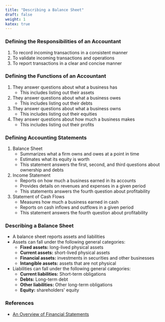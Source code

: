 ```yaml
---
title: "Describing a Balance Sheet"
draft: false
weight: 1
katex: true
---
```


### Defining the Responsibilities of an Accountant
1. To record incoming transactions in a consistent manner
1. To validate incoming transactions and operations
3. To report transactions in a clear and concise manner

### Defining the Functions of an Accountant
1. They answer questions about what a business has
    - This includes listing out their assets
2. They answer questions about what a business owes
    - This includes listing out their debts
3. They answer questions about what a business owns
    - This includes listing out their equities
4. They answer questions about how much a business makes
    - This includes listing out their profits

### Defining Accounting Statements
1. Balance Sheet
    - Summarizes what a firm owns and owes at a point in time
    - Estimates what its equity is worth
    - This statement answers the first, second, and third questions about ownership and debts
2. Income Statement
    - Reports on how much a business earned in its accounts
    - Provides details on revenues and expenses in a given period
    - This statements answers the fourth question about profitability
3. Statement of Cash Flows
    - Measures how much a business earned in cash
    - Reports on cash inflows and outflows in a given period
    - This statement answers the fourth question about profitability

### Describing a Balance Sheet
- A balance sheet reports assets and liabilities
- Assets can fall under the following general categories:
    - **Fixed assets:** long-lived physical assets
    - **Current assets:** short-lived physical assets
    - **Financial assets:** investments in securities and other businesses
    - **Intangible assets:** assets that are not physical
- Liabilities can fall under the following general categories:
    - **Current liabilities:** Short-term obligations
    - **Debts:** Long-term debt
    - **Other liabilities:** Other long-term obligations
    - **Equity:** shareholders' equity

### References
- [An Overview of Financial Statements](https://www.youtube.com/watch?v=7rW7lpQZpqY&list=PLUkh9m2BorqmKaLrNBjKtFDhpdFdi8f7C&index=2&ab_channel=AswathDamodaran)